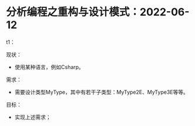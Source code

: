 # 分析编程之重构与设计模式：2022-06-12


t1：

现状：
- 使用某种语言，例如Csharp。



需求：

- 需要设计类型MyType，其中有若干子类型：MyType2E、MyType3E等等。



目标：

- 实现上述需求；


